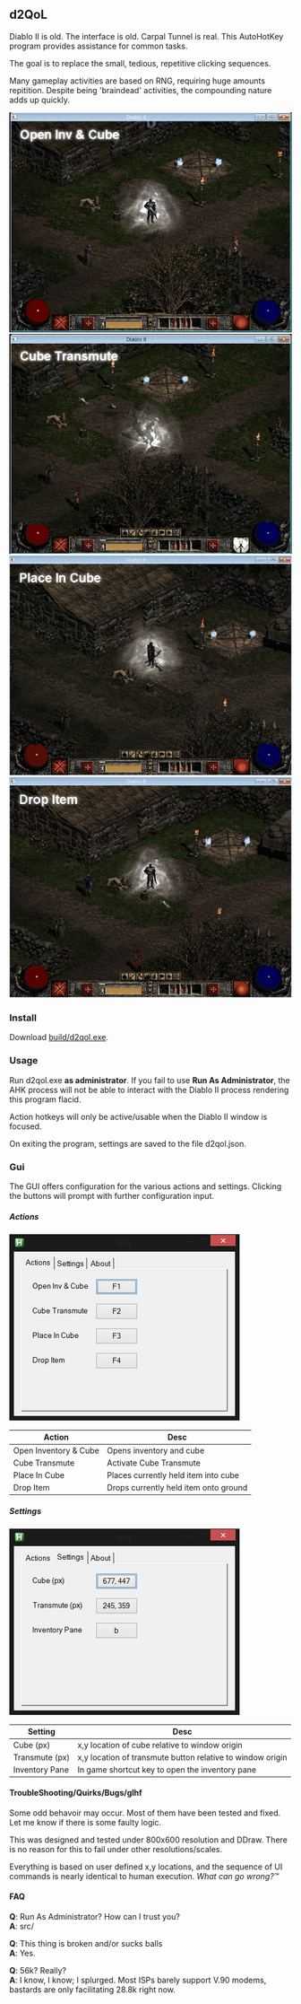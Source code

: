## d2QoL
Diablo II is old. The interface is old. Carpal Tunnel is real. This AutoHotKey program provides assistance for common tasks.

The goal is to replace the small, tedious, repetitive clicking sequences.  

Many gameplay activities are based on RNG, requiring huge amounts repitition. Despite being 'braindead' activities, the compounding nature adds up quickly.

![Action: Open Inventory & Cube](media/d2qol_opencube.gif)
![Action: Cube Transmute](media/d2qol_cubetransmute.gif)
![Action: Place In Cube](media/d2qol_placeincube.gif)
![Action: Drop Item](media/d2qol_dropitem.gif)

### Install
Download [build/d2qol.exe](build/d2qol.exe).

### Usage
Run d2qol.exe **as administrator**. If you fail to use **Run As Administrator**, the AHK process will not be able to interact with the Diablo II process rendering this program flacid.

Action hotkeys will only be active/usable when the Diablo II window is focused.

On exiting the program, settings are saved to the file d2qol.json.

### Gui
The GUI offers configuration for the various actions and settings. Clicking the buttons will prompt with further configuration input.

##### Actions
!["Quality of Life actions"](media/d2qol_ui_actions.png)

|Action|Desc|
|---|---|
|Open Inventory & Cube|Opens inventory and cube|
|Cube Transmute|Activate Cube Transmute|
|Place In Cube|Places currently held item into cube|
|Drop Item|Drops currently held item onto ground|

##### Settings
!["Program settings"](media/d2qol_ui_settings.png)

|Setting|Desc|
|---|---|
|Cube (px)|x,y location of cube relative to window origin|
|Transmute (px)|x,y location of transmute button relative to window origin|
|Inventory Pane|In game shortcut key to open the inventory pane|

#### TroubleShooting/Quirks/Bugs/glhf
Some odd behavoir may occur. Most of them have been tested and fixed. Let me know if there is some faulty logic.

This was designed and tested under 800x600 resolution and DDraw. There is no reason for this to fail under other resolutions/scales.

Everything is based on user defined x,y locations, and the sequence of UI commands is nearly identical to human execution. *What can go wrong?™*

#### FAQ
**Q**: Run As Administrator? How can I trust you?  
**A**: src/

**Q**: This thing is broken and/or sucks balls  
**A**: Yes.

**Q**: 56k? Really?  
**A**: I know, I know; I splurged. Most ISPs barely support V.90 modems, bastards are only facilitating 28.8k right now.